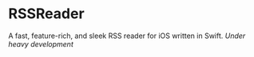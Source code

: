 # RSSReader
A fast, feature-rich, and sleek RSS reader for iOS written in Swift.
*Under heavy development*